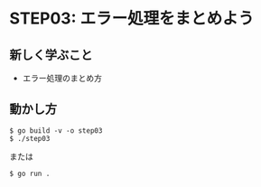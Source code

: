 # STEP03: エラー処理をまとめよう

## 新しく学ぶこと

* エラー処理のまとめ方

## 動かし方

```
$ go build -v -o step03
$ ./step03
```

または

```
$ go run .
```

